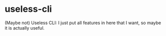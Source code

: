 # useless-cli
(Maybe not) Useless CLI: I just put all features in here that I want, so maybe it is actually useful.
